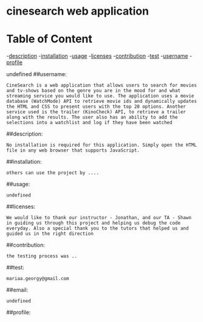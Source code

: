 

# cinesearch web application

# Table of Content
-[description](#description)
-[installation](#installation)
-[usage](#usage)
-[licenses](#licenses)
-[contribution](#contribution)
-[test](#test)
-[username](#username)
-[profile](#profile)

undefined
##username:

    CineSearch is a web application that allows users to search for movies and tv-shows based on the genre you are in the mood for and what streaming service you would like to use. The application uses a movie database (WatchMode) API to retrieve movie ids and dynamically updates the HTML and CSS to present users with the top 20 options. Another service used is the trailer (KinoCheck) API, to retrieve a trailer along with the results. The user also has an ability to add the selections into a watchlist and log if they have been watched
##description:

    No installation is required for this application. Simply open the HTML file in any web browser that supports JavaScript.
##installation:

    others can use the project by ....
##usage:

    undefined
##licenses:

    We would like to thank our instructor - Jonathan, and our TA - Shawn in guiding us through this project and helping us debug the code everyday. Also a special thank you to the tutors that helped us and guided us in the right direction
##contribution:

    the testing process was ..
##test:

    mariaa.georgy@gmail.com
##email:

    undefined
##profile:
